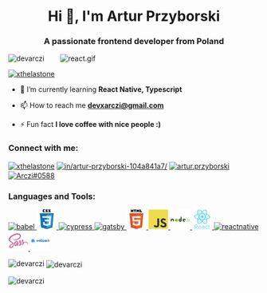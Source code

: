 <h1 align="center">Hi 👋, I'm Artur Przyborski</h1>
<h3 align="center">A passionate frontend developer from Poland</h3>
<img align="right" alt="react.gif" width="400" src="https://uploads.toptal.io/blog/image/92137/toptal-blog-image-1455717817638-f1c9424752a145ebf97219ec7a2d6cca.gif">

<p align="left"> <img src="https://komarev.com/ghpvc/?username=devarczi&label=Profile%20views&color=0e75b6&style=flat" alt="devarczi" /> </p>

<p align="left"> <a href="https://twitter.com/xthelastone" target="blank"><img src="https://img.shields.io/twitter/follow/xthelastone?logo=twitter&style=for-the-badge" alt="xthelastone" /></a> </p>

- 🌱 I’m currently learning **React Native, Typescript**

- 📫 How to reach me **devxarczi@gmail.com**

- ⚡ Fun fact **I love coffee with nice people :)**

<h3 align="left">Connect with me:</h3>
<p align="left">
<a href="https://twitter.com/xthelastone" target="blank"><img align="center" src="https://raw.githubusercontent.com/rahuldkjain/github-profile-readme-generator/master/src/images/icons/Social/twitter.svg" alt="xthelastone" height="30" width="40" /></a>
<a href="https://linkedin.com/in/in/artur-przyborski-104a841a7/" target="blank"><img align="center" src="https://raw.githubusercontent.com/rahuldkjain/github-profile-readme-generator/master/src/images/icons/Social/linked-in-alt.svg" alt="in/artur-przyborski-104a841a7/" height="30" width="40" /></a>
<a href="https://fb.com/artur.przyborski" target="blank"><img align="center" src="https://raw.githubusercontent.com/rahuldkjain/github-profile-readme-generator/master/src/images/icons/Social/facebook.svg" alt="artur.przyborski" height="30" width="40" /></a>
<a href="https://discord.gg/Arczi#0588" target="blank"><img align="center" src="https://raw.githubusercontent.com/rahuldkjain/github-profile-readme-generator/master/src/images/icons/Social/discord.svg" alt="Arczi#0588" height="30" width="40" /></a>
</p>

<h3 align="left">Languages and Tools:</h3>
<p align="left"> <a href="https://babeljs.io/" target="_blank" rel="noreferrer"> <img src="https://www.vectorlogo.zone/logos/babeljs/babeljs-icon.svg" alt="babel" width="40" height="40"/> </a> <a href="https://www.w3schools.com/css/" target="_blank" rel="noreferrer"> <img src="https://raw.githubusercontent.com/devicons/devicon/master/icons/css3/css3-original-wordmark.svg" alt="css3" width="40" height="40"/> </a> <a href="https://www.cypress.io" target="_blank" rel="noreferrer"> <img src="https://raw.githubusercontent.com/simple-icons/simple-icons/6e46ec1fc23b60c8fd0d2f2ff46db82e16dbd75f/icons/cypress.svg" alt="cypress" width="40" height="40"/> </a> <a href="https://www.gatsbyjs.com/" target="_blank" rel="noreferrer"> <img src="https://www.vectorlogo.zone/logos/gatsbyjs/gatsbyjs-icon.svg" alt="gatsby" width="40" height="40"/> </a> <a href="https://www.w3.org/html/" target="_blank" rel="noreferrer"> <img src="https://raw.githubusercontent.com/devicons/devicon/master/icons/html5/html5-original-wordmark.svg" alt="html5" width="40" height="40"/> </a> <a href="https://developer.mozilla.org/en-US/docs/Web/JavaScript" target="_blank" rel="noreferrer"> <img src="https://raw.githubusercontent.com/devicons/devicon/master/icons/javascript/javascript-original.svg" alt="javascript" width="40" height="40"/> </a> <a href="https://nodejs.org" target="_blank" rel="noreferrer"> <img src="https://raw.githubusercontent.com/devicons/devicon/master/icons/nodejs/nodejs-original-wordmark.svg" alt="nodejs" width="40" height="40"/> </a> <a href="https://reactjs.org/" target="_blank" rel="noreferrer"> <img src="https://raw.githubusercontent.com/devicons/devicon/master/icons/react/react-original-wordmark.svg" alt="react" width="40" height="40"/> </a> <a href="https://reactnative.dev/" target="_blank" rel="noreferrer"> <img src="https://reactnative.dev/img/header_logo.svg" alt="reactnative" width="40" height="40"/> </a> <a href="https://sass-lang.com" target="_blank" rel="noreferrer"> <img src="https://raw.githubusercontent.com/devicons/devicon/master/icons/sass/sass-original.svg" alt="sass" width="40" height="40"/> </a> <a href="https://webpack.js.org" target="_blank" rel="noreferrer"> <img src="https://raw.githubusercontent.com/devicons/devicon/d00d0969292a6569d45b06d3f350f463a0107b0d/icons/webpack/webpack-original-wordmark.svg" alt="webpack" width="40" height="40"/> </a> </p>

<p><img align="left" src="https://github-readme-stats.vercel.app/api/top-langs?username=devarczi&show_icons=true&locale=en&layout=compact" alt="devarczi" /></p>

<p>&nbsp;<img align="center" src="https://github-readme-stats.vercel.app/api?username=devarczi&show_icons=true&locale=en" alt="devarczi" /></p>

<p><img align="center" src="https://github-readme-streak-stats.herokuapp.com/?user=devarczi&" alt="devarczi" /></p>
